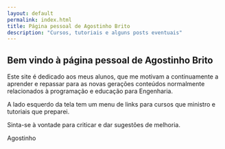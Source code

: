 ```yaml
---
layout: default
permalink: index.html
title: Página pessoal de Agostinho Brito
description: "Cursos, tutoriais e alguns posts eventuais"
---
```


## Bem vindo à página pessoal de Agostinho Brito

Este site é dedicado aos meus alunos, que me motivam a continuamente a
aprender e repassar para as novas gerações conteúdos normalmente
relacionados à programação e educação para Engenharia.

<i class="fa fa-hand-o-left"></i> A lado esquerdo da tela tem um menu de links para cursos que
ministro e tutoriais que preparei.

Sinta-se à vontade para criticar e dar sugestões de melhoria.

Agostinho

